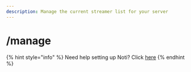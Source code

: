 ```yaml
---
description: Manage the current streamer list for your server
---
```


# /manage

{% hint style="info" %}
Need help setting up Noti? Click [here](../../setup.md)
{% endhint %}
